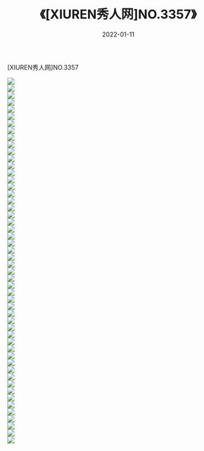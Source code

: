 ﻿---
layout: post
title:  《[XIUREN秀人网]NO.3357》
date:   2022-01-11
img: http://img.660000.xyz/Sharelink/秀人网/秀人网第04部分/[XIUREN秀人网]NO.3357/000.jpg
categories: [美女, 清纯, 唯美]
---

[XIUREN秀人网]NO.3357

 ![](http://img.660000.xyz/Sharelink/秀人网/秀人网第04部分/[XIUREN秀人网]NO.3357/001.jpg) <br>![](http://img.660000.xyz/Sharelink/秀人网/秀人网第04部分/[XIUREN秀人网]NO.3357/002.jpg) <br>![](http://img.660000.xyz/Sharelink/秀人网/秀人网第04部分/[XIUREN秀人网]NO.3357/003.jpg) <br>![](http://img.660000.xyz/Sharelink/秀人网/秀人网第04部分/[XIUREN秀人网]NO.3357/004.jpg) <br>![](http://img.660000.xyz/Sharelink/秀人网/秀人网第04部分/[XIUREN秀人网]NO.3357/005.jpg) <br>![](http://img.660000.xyz/Sharelink/秀人网/秀人网第04部分/[XIUREN秀人网]NO.3357/006.jpg) <br>![](http://img.660000.xyz/Sharelink/秀人网/秀人网第04部分/[XIUREN秀人网]NO.3357/007.jpg) <br>![](http://img.660000.xyz/Sharelink/秀人网/秀人网第04部分/[XIUREN秀人网]NO.3357/008.jpg) <br>![](http://img.660000.xyz/Sharelink/秀人网/秀人网第04部分/[XIUREN秀人网]NO.3357/009.jpg) <br>![](http://img.660000.xyz/Sharelink/秀人网/秀人网第04部分/[XIUREN秀人网]NO.3357/010.jpg) <br>![](http://img.660000.xyz/Sharelink/秀人网/秀人网第04部分/[XIUREN秀人网]NO.3357/011.jpg) <br>![](http://img.660000.xyz/Sharelink/秀人网/秀人网第04部分/[XIUREN秀人网]NO.3357/012.jpg) <br>![](http://img.660000.xyz/Sharelink/秀人网/秀人网第04部分/[XIUREN秀人网]NO.3357/013.jpg) <br>![](http://img.660000.xyz/Sharelink/秀人网/秀人网第04部分/[XIUREN秀人网]NO.3357/014.jpg) <br>![](http://img.660000.xyz/Sharelink/秀人网/秀人网第04部分/[XIUREN秀人网]NO.3357/015.jpg) <br>![](http://img.660000.xyz/Sharelink/秀人网/秀人网第04部分/[XIUREN秀人网]NO.3357/016.jpg) <br>![](http://img.660000.xyz/Sharelink/秀人网/秀人网第04部分/[XIUREN秀人网]NO.3357/017.jpg) <br>![](http://img.660000.xyz/Sharelink/秀人网/秀人网第04部分/[XIUREN秀人网]NO.3357/018.jpg) <br>![](http://img.660000.xyz/Sharelink/秀人网/秀人网第04部分/[XIUREN秀人网]NO.3357/019.jpg) <br>![](http://img.660000.xyz/Sharelink/秀人网/秀人网第04部分/[XIUREN秀人网]NO.3357/020.jpg) <br>![](http://img.660000.xyz/Sharelink/秀人网/秀人网第04部分/[XIUREN秀人网]NO.3357/021.jpg) <br>![](http://img.660000.xyz/Sharelink/秀人网/秀人网第04部分/[XIUREN秀人网]NO.3357/022.jpg) <br>![](http://img.660000.xyz/Sharelink/秀人网/秀人网第04部分/[XIUREN秀人网]NO.3357/023.jpg) <br>![](http://img.660000.xyz/Sharelink/秀人网/秀人网第04部分/[XIUREN秀人网]NO.3357/024.jpg) <br>![](http://img.660000.xyz/Sharelink/秀人网/秀人网第04部分/[XIUREN秀人网]NO.3357/025.jpg) <br>![](http://img.660000.xyz/Sharelink/秀人网/秀人网第04部分/[XIUREN秀人网]NO.3357/026.jpg) <br>![](http://img.660000.xyz/Sharelink/秀人网/秀人网第04部分/[XIUREN秀人网]NO.3357/027.jpg) <br>![](http://img.660000.xyz/Sharelink/秀人网/秀人网第04部分/[XIUREN秀人网]NO.3357/028.jpg) <br>![](http://img.660000.xyz/Sharelink/秀人网/秀人网第04部分/[XIUREN秀人网]NO.3357/029.jpg) <br>![](http://img.660000.xyz/Sharelink/秀人网/秀人网第04部分/[XIUREN秀人网]NO.3357/030.jpg) <br>![](http://img.660000.xyz/Sharelink/秀人网/秀人网第04部分/[XIUREN秀人网]NO.3357/031.jpg) <br>![](http://img.660000.xyz/Sharelink/秀人网/秀人网第04部分/[XIUREN秀人网]NO.3357/032.jpg) <br>![](http://img.660000.xyz/Sharelink/秀人网/秀人网第04部分/[XIUREN秀人网]NO.3357/033.jpg) <br>![](http://img.660000.xyz/Sharelink/秀人网/秀人网第04部分/[XIUREN秀人网]NO.3357/034.jpg) <br>![](http://img.660000.xyz/Sharelink/秀人网/秀人网第04部分/[XIUREN秀人网]NO.3357/035.jpg) <br>![](http://img.660000.xyz/Sharelink/秀人网/秀人网第04部分/[XIUREN秀人网]NO.3357/036.jpg) <br>![](http://img.660000.xyz/Sharelink/秀人网/秀人网第04部分/[XIUREN秀人网]NO.3357/037.jpg) <br>![](http://img.660000.xyz/Sharelink/秀人网/秀人网第04部分/[XIUREN秀人网]NO.3357/038.jpg) <br>![](http://img.660000.xyz/Sharelink/秀人网/秀人网第04部分/[XIUREN秀人网]NO.3357/039.jpg) <br>![](http://img.660000.xyz/Sharelink/秀人网/秀人网第04部分/[XIUREN秀人网]NO.3357/040.jpg) <br>![](http://img.660000.xyz/Sharelink/秀人网/秀人网第04部分/[XIUREN秀人网]NO.3357/041.jpg) <br>![](http://img.660000.xyz/Sharelink/秀人网/秀人网第04部分/[XIUREN秀人网]NO.3357/042.jpg) <br>![](http://img.660000.xyz/Sharelink/秀人网/秀人网第04部分/[XIUREN秀人网]NO.3357/043.jpg) <br>![](http://img.660000.xyz/Sharelink/秀人网/秀人网第04部分/[XIUREN秀人网]NO.3357/044.jpg) <br>![](http://img.660000.xyz/Sharelink/秀人网/秀人网第04部分/[XIUREN秀人网]NO.3357/045.jpg) <br>![](http://img.660000.xyz/Sharelink/秀人网/秀人网第04部分/[XIUREN秀人网]NO.3357/046.jpg) <br>![](http://img.660000.xyz/Sharelink/秀人网/秀人网第04部分/[XIUREN秀人网]NO.3357/047.jpg) <br>![](http://img.660000.xyz/Sharelink/秀人网/秀人网第04部分/[XIUREN秀人网]NO.3357/048.jpg) <br>![](http://img.660000.xyz/Sharelink/秀人网/秀人网第04部分/[XIUREN秀人网]NO.3357/049.jpg) <br>![](http://img.660000.xyz/Sharelink/秀人网/秀人网第04部分/[XIUREN秀人网]NO.3357/050.jpg) <br>![](http://img.660000.xyz/Sharelink/秀人网/秀人网第04部分/[XIUREN秀人网]NO.3357/051.jpg) <br>![](http://img.660000.xyz/Sharelink/秀人网/秀人网第04部分/[XIUREN秀人网]NO.3357/052.jpg) <br>